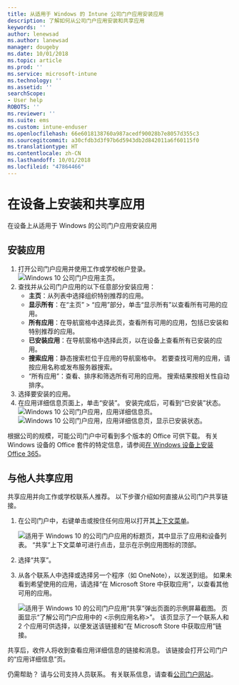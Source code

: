 ```yaml
---
title: 从适用于 Windows 的 Intune 公司门户应用安装应用
description: 了解如何从公司门户应用安装和共享应用
keywords: ''
author: lenewsad
ms.author: lanewsad
manager: dougeby
ms.date: 10/01/2018
ms.topic: article
ms.prod: ''
ms.service: microsoft-intune
ms.technology: ''
ms.assetid: ''
searchScope:
- User help
ROBOTS: ''
ms.reviewer: ''
ms.suite: ems
ms.custom: intune-enduser
ms.openlocfilehash: 66e6018138760a987acedf90028b7e8057d355c3
ms.sourcegitcommit: a30cfdb3d3f97b6d5943db2d842011a6f60115f0
ms.translationtype: HT
ms.contentlocale: zh-CN
ms.lasthandoff: 10/01/2018
ms.locfileid: "47864466"
---
```

# <a name="install-and-share-apps-on-your-device"></a>在设备上安装和共享应用
在设备上从适用于 Windows 的公司门户应用安装应用

## <a name="install-apps"></a>安装应用

1. 打开公司门户应用并使用工作或学校帐户登录。
![Windows 10 公司门户应用主页。](./media/RS1_AppDetailsPage_Installed_03.png)  
2. 查找并从公司门户应用的以下任意部分安装应用：
    * **主页**：从列表中选择组织特别推荐的应用。 
    * **显示所有**：在“主页” > “应用”部分，单击“显示所有”以查看所有可用的应用。
    * **所有应用**：在导航窗格中选择此页，查看所有可用的应用，包括已安装和特别推荐的应用。
    * **已安装应用**：在导航窗格中选择此页，以在设备上查看所有已安装的应用。
    * **搜索应用**：静态搜索栏位于应用的导航窗格中。  若要查找可用的应用，请按应用名称或发布服务器搜索。  
    * “所有应用”：查看、排序和筛选所有可用的应用。 搜索结果按相关性自动排序。
3. 选择要安装的应用。  
4. 在应用详细信息页面上，单击“安装”。 安装完成后，可看到“已安装”状态。
![Windows 10 公司门户应用，应用详细信息页。](./media/RS1_AppDetailsPage_Installed_02.png)  
![Windows 10 公司门户应用，应用详细信息页，显示已安装状态。](./media/RS1_AppDetailsPage_Installed_01.png)    

 根据公司的规模，可能公司门户中可看到多个版本的 Office 可供下载。 有关 Windows 设备的 Office 套件的特定信息，请参阅[在 Windows 设备上安装 Office 365](./install-office-windows.md)。

## <a name="share-apps-with-others"></a>与他人共享应用
共享应用并向工作或学校联系人推荐。 以下步骤介绍如何直接从公司门户共享链接。

1. 在公司门户中，右键单击或按住任何应用以打开其[上下文菜单](https://docs.microsoft.com//windows/uwp/design/controls-and-patterns/menus)。  

    ![适用于 Windows 10 的公司门户应用的标题页，其中显示了应用和设备列表。 “共享”上下文菜单可进行点击，显示在示例应用图标的顶部。 ](./media/1808_ShareContext_CP_Windows.png)  

2. 选择“共享”。
3. 从各个联系人中选择或选择另一个程序（如 OneNote），以发送到组。 如果未看到希望使用的应用，请选择“在 Microsoft Store 中获取应用”，以查看其他可用的应用。  

    ![适用于 Windows 10 的公司门户应用“共享”弹出页面的示例屏幕截图。 页面显示“了解公司门户应用中的 <示例应用名称>”。 该页显示了一个联系人和 2 个应用可供选择，以便发送该链接和“在 Microsoft Store 中获取应用”链接。 ](./media/1808_ShareApps_CP_Windows.png) 

共享后，收件人将收到查看应用详细信息的链接和消息。 该链接会打开公司门户的“应用详细信息”页。 

仍需帮助？ 请与公司支持人员联系。 有关联系信息，请查看[公司门户网站](https://go.microsoft.com/fwlink/?linkid=2010980)。
